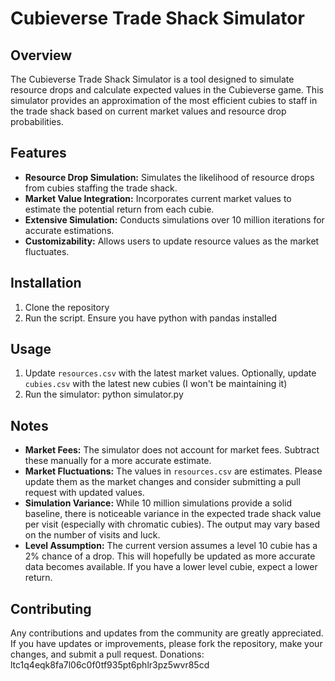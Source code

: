 # Cubieverse Trade Shack Simulator

## Overview
The Cubieverse Trade Shack Simulator is a tool designed to simulate resource drops and calculate expected values in the Cubieverse game. This simulator provides an approximation of the most efficient cubies to staff in the trade shack based on current market values and resource drop probabilities.

## Features
- **Resource Drop Simulation:** Simulates the likelihood of resource drops from cubies staffing the trade shack.
- **Market Value Integration:** Incorporates current market values to estimate the potential return from each cubie.
- **Extensive Simulation:** Conducts simulations over 10 million iterations for accurate estimations.
- **Customizability:** Allows users to update resource values as the market fluctuates.

## Installation

1. Clone the repository
2. Run the script. Ensure you have python with pandas installed

## Usage

1. Update `resources.csv` with the latest market values. Optionally, update `cubies.csv` with the latest new cubies (I won't be maintaining it)
2. Run the simulator: python simulator.py

## Notes

- **Market Fees:** The simulator does not account for market fees. Subtract these manually for a more accurate estimate.
- **Market Fluctuations:** The values in `resources.csv` are estimates. Please update them as the market changes and consider submitting a pull request with updated values.
- **Simulation Variance:** While 10 million simulations provide a solid baseline, there is noticeable variance in the expected trade shack value per visit (especially with chromatic cubies). The output may vary based on the number of visits and luck.
- **Level Assumption:** The current version assumes a level 10 cubie has a 2% chance of a drop. This will hopefully be updated as more accurate data becomes available. If you have a lower level cubie, expect a lower return.

## Contributing

Any contributions and updates from the community are greatly appreciated. If you have updates or improvements, please fork the repository, make your changes, and submit a pull request.
Donations: ltc1q4eqk8fa7l06c0f0tf935pt6phlr3pz5wvr85cd


